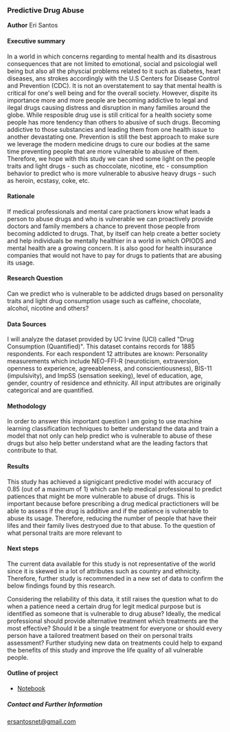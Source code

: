 ### Predictive Drug Abuse

**Author**
Eri Santos

#### Executive summary
In a world in which concerns regarding to mental health and its disastrous consequences that are not limited to emotional, social and psicologial well being but also all the physcial problems related to it such as diabetes, heart diseases, ans strokes accordingly with the U.S Centers for Disease Control and Prevention (CDC).
It is not an overstatement to say that mental health is critical for one's well being and for the overall society. However, dispite its importance more and more people are becoming addictive to legal and ilegal drugs causing distress and disruption in many families around the globe.
While resposible drug use is still critical for a health society some people has more tendency than others to abusive of such drugs. Becoming addictive to those substancies and leading them from one health issue to another devastating one.
Prevention is still the best approach to make sure we leverage the modern medicine drugs to cure our bodies at the same time preventing people that are more vulnerable to abusive of them.
Therefore, we hope with this study we can shed some light on the people traits and light drugs - such as choccolate, nicotine, etc - consumption behavior to predict who is more vulnerable to abusive heavy drugs - such as heroin, ecstasy, coke, etc.

#### Rationale
If medical professionals and mental care practioners know what leads a person to abuse drugs and who is vulnerable we can proactively provide doctors and family members a chance to prevent those people from becoming addicted to drugs. That, by itself can help create a better society and help individuals be mentally healthier in a world in which OPIODS and mental health are a growing concern. It is also good for health insurance companies that would not have to pay for drugs to patients that are abusing its usage.

#### Research Question
Can we predict who is vulnerable to be addicted drugs based on personality traits and light drug consumption usage such as caffeine, chocolate, alcohol, nicotine and others?

#### Data Sources
I will analyze the dataset provided by UC Irvine (UCI) called "Drug Consumption (Quantified)". This dataset contains records for 1885 respondents. For each respondent 12 attributes are known: Personality measurements which include NEO-FFI-R (neuroticism, extraversion, openness to experience, agreeableness, and conscientiousness), BIS-11 (impulsivity), and ImpSS (sensation seeking), level of education, age, gender, country of residence and ethnicity. All input attributes are originally categorical and are quantified.

#### Methodology
In order to answer this important question I am going to use machine learning classification techniques to better understand the data and train a model that not only can help predict who is vulnerable to abuse of these drugs but also help better understand what are the leading factors that contribute to that.


#### Results
This study has achieved a signigicant predictive model with accuracy of 0.85 (out of a maximum of 1) which can help medical professional to predict patiences that might be more vulnerable to abuse of drugs. This is important because before prescribing a drug medical practictioners will be able to assess if the drug is additive and if the patience is vulnerable to abuse its usage. Therefore, reducing the number of people that have their lifes and their family lives destryoed due to that abuse.
To the question of what personal traits are more relevant to 


#### Next steps
The current data available for this study is not representative of the world since it is skewed in a lot of attributes such as country and ethnicity. Therefore, further study is recommended in a new set of data to confirm the below findings found by this research.

Considering the reliability of this data, it still raises the question what to do when a patience need a certain drug for legit medical purpose but is identified as someone that is vulnerable to drug abuse? Ideally, the medical professional should provide alternative treatment which treatments are the most effective? Should it be a single treatment for everyone or should every person have a tailored treatment based on their on personal traits assessment?
Further studying new data on treatments could help to expand the benefits of this study and improve the life quality of all vulnerable people.

#### Outline of project

- [Notebook](https://github.com/ersantosnet/capstone-uc-berkeley/blob/main/Predictive%20Drug%20Abuse.ipynb)



##### Contact and Further Information

ersantosnet@gmail.com
